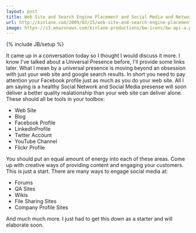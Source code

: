 ```yaml
---
layout: post
title: Web Site and Search Engine Placement and Social Media and Network Presence
url: http://kinlane.com/2009/03/15/web-site-and-search-engine-placement-and-social-media-and-network-presence/
image: https://s3.amazonaws.com/kinlane-productions/bw-icons/bw-api-a.png
---
```

{% include JB/setup %}
<p>
     It came up in a conversation today so I thought I would discuss it more. I know I've talked about a Universal Presence before, I'll provide some links later. What I mean by a universal presence is moving beyond an obsession with just your web site and google search results. In short you need to pay attention your Facebook profile just as much as you do your web site. All I am saying is a healthy Social Network and Social Media presense will soon deliver a better quality realationship than your web site can deliver alone. These should all be tools in your toolbox:
</p>
<ul class="mainlist">
     <li>Web Site
     </li>
     <li>Blog
     </li>
     <li>Facebook Profile
     </li>
     <li>LinkedInProfile
     </li>
     <li>Twtter Account
     </li>
     <li>YouTube Channel
     </li>
     <li>Flickr Profile
     </li>
</ul>
<p>
     You should put an equal amount of energy into each of these areas. Come up with creative ways of providing content and engaging your customers. This is just a start. There are many ways to engage social media at:
</p>
<ul class="mainlist">
     <li>Forums
     </li>
     <li>QA Sites
     </li>
     <li>Wikis
     </li>
     <li>File Sharing Sites
     </li>
     <li>Company Profile Sites
     </li>
</ul>
<p>
     And much much more. I just had to get this down as a starter and will elaborate soon.
</p>